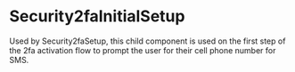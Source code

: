 # Security2faInitialSetup

Used by Security2faSetup, this child component is used on the first step of the
2fa activation flow to prompt the user for their cell phone number for SMS.

